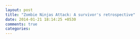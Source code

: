 ```yaml
---
layout: post
title: "Zombie Ninjas Attack: A survivor's retrospective"
date: 2014-01-21 18:14:25 +0530
comments: true
categories: 
---
```

